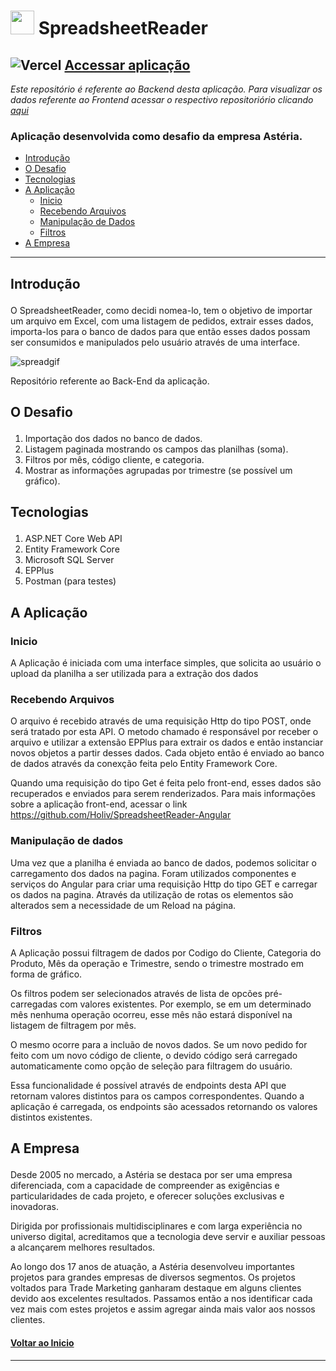 # <img id='start' width='38px' src='https://user-images.githubusercontent.com/97141987/218549906-516b7d3d-b535-4f23-9c5f-3d218005ebcc.png'> SpreadsheetReader 

## ![Vercel](https://vercelbadge.vercel.app/api/holiv/SpreadsheetReader-Angular) [Accessar aplicação](https://spreadsheet-reader.vercel.app/)

<i>Este repositório é referente ao Backend desta aplicação. Para visualizar os dados referente ao Frontend acessar o respectivo repositoriório clicando [aqui](https://github.com/Holiv/SpreadsheetReader-Angular)</i>

### Aplicação desenvolvida como desafio da empresa Astéria.

- <a href="#intro">Introdução</a>
- <a href="#desafio">O Desafio</a>
- <a href="#tech">Tecnologias</a>
- <a href="#apli">A Aplicação</a>
  - <a href="#inicio">Inicio</a>
  - <a href="#rec">Recebendo Arquivos</a>
  - <a href="#manip">Manipulação de Dados</a>
  - <a href='#filtro'>Filtros</a>
- <a href="#emp">A Empresa</a>

---
## <p id="#intro">Introdução</p>

O SpreadsheetReader, como decidi nomea-lo, tem o objetivo de importar um arquivo em Excel, com uma listagem de pedidos, extrair esses dados, importa-los para o banco de dados para que então esses dados possam ser consumidos e manipulados pelo usuário através de uma interface.

![spreadgif](https://user-images.githubusercontent.com/97141987/218546270-14577d20-4550-46dc-92cf-4a943c90714e.gif)

Repositório referente ao Back-End da aplicação.

## <p id="#desafio">O Desafio</p>

1. Importação dos dados no banco de dados.
2. Listagem paginada mostrando os campos das planilhas (soma).
3. Filtros por mês, código cliente, e categoria.
4. Mostrar as informações agrupadas por trimestre (se possível um gráfico).
## <p id="#tech">Tecnologias</p>
1. ASP.NET Core Web API
2. Entity Framework Core
3. Microsoft SQL Server
4. EPPlus
5. Postman (para testes)

## <p id="#apli">A Aplicação</p>
### <p id="#inicio">Inicio</p>
A Aplicação é iniciada com uma interface simples, que solicita ao usuário o upload da planilha a ser utilizada para a extração dos dados

### <p id="#rec">Recebendo Arquivos</p>
O arquivo é recebido através de uma requisição Http do tipo POST, onde será tratado por esta API.
O metodo chamado é responsável por receber o arquivo e utilizar a extensão EPPlus para extrair os dados e então instanciar novos objetos a partir desses dados. Cada objeto então é enviado ao banco de dados através da conexção feita pelo Entity Framework Core.

Quando uma requisição do tipo Get é feita pelo front-end, esses dados são recuperados e enviados para serem renderizados. Para mais informações sobre a aplicação front-end, acessar o link https://github.com/Holiv/SpreadsheetReader-Angular

### <p id="#manip">Manipulação de dados</p>
Uma vez que a planilha é enviada ao banco de dados, podemos solicitar o carregamento dos dados na pagina.
Foram utilizados componentes e serviços do Angular para criar uma requisição Http do tipo GET e carregar os dados na pagina. 
Através da utilização de rotas os elementos são alterados sem a necessidade de um Reload na página.

### <p id="#filtro">Filtros</p>
A Aplicação possui filtragem de dados por Codigo do Cliente, Categoria do Produto, Mês da operação e Trimestre, sendo o trimestre mostrado em forma de gráfico.

Os filtros podem ser selecionados através de lista de opcões pré-carregadas com valores existentes. Por exemplo, se em um determinado mês nenhuma operação ocorreu, esse mês não estará disponível na listagem de filtragem por mês.

O mesmo ocorre para a incluão de novos dados. Se um novo pedido for feito com um novo código de cliente, o devido código será carregado automaticamente como opção de seleção para filtragem do usuário.

Essa funcionalidade é possível através de endpoints desta API que retornam valores distintos para os campos correspondentes. Quando a aplicação é carregada, os endpoints são acessados retornando os valores distintos existentes.

## <p id="#carr">A Empresa</p>
Desde 2005 no mercado, a Astéria se destaca por ser uma empresa diferenciada, com a capacidade de compreender as exigências e particularidades de cada projeto, e oferecer soluções exclusivas e inovadoras.

Dirigida por profissionais multidisciplinares e com larga experiência no universo digital, acreditamos que a tecnologia deve servir e auxiliar pessoas a alcançarem melhores resultados.

Ao longo dos 17 anos de atuação, a Astéria desenvolveu importantes projetos para grandes empresas de diversos segmentos. Os projetos voltados para Trade Marketing ganharam destaque em alguns clientes devido aos excelentes resultados. Passamos então a nos identificar cada vez mais com estes projetos e assim agregar ainda mais valor aos nossos clientes.
#### <a href="#start">Voltar ao Inicio</a>
---
